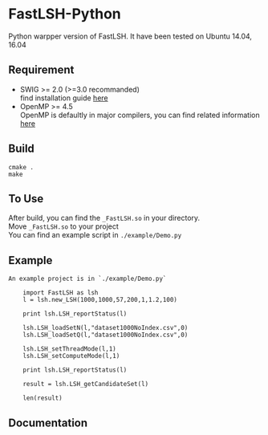 # FastLSH-Python
Python warpper version of FastLSH. It have been tested on Ubuntu 14.04, 16.04

## Requirement 
* SWIG >= 2.0 (>=3.0 recommanded)  
    find installation guide [here](http://www.swig.org/download.html)
* OpenMP >= 4.5  
    OpenMP is defaultly in major compilers, you can find related information [here](http://www.openmp.org/resources/openmp-compilers/)
    
## Build
    cmake .  
    make
## To Use
After build, you can find the `_FastLSH.so` in your directory.  
Move `_FastLSH.so` to your project   
You can find an example script in `./example/Demo.py` 

## Example
    An example project is in `./example/Demo.py`
    
        import FastLSH as lsh
        l = lsh.new_LSH(1000,1000,57,200,1,1.2,100)
        
        print lsh.LSH_reportStatus(l)
        
        lsh.LSH_loadSetN(l,"dataset1000NoIndex.csv",0)
        lsh.LSH_loadSetQ(l,"dataset1000NoIndex.csv",0)
        
        lsh.LSH_setThreadMode(l,1)
        lsh.LSH_setComputeMode(l,1)
        
        print lsh.LSH_reportStatus(l)
        
        result = lsh.LSH_getCandidateSet(l)
        
        len(result)

## Documentation




